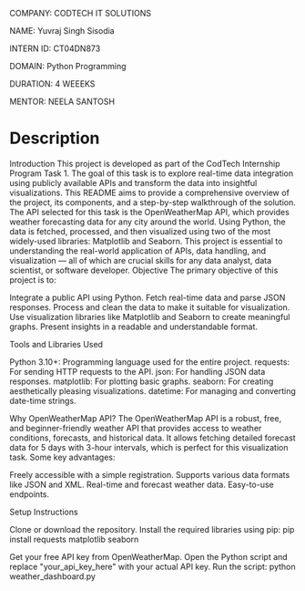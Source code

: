 COMPANY: CODTECH IT SOLUTIONS

NAME: Yuvraj Singh Sisodia

INTERN ID: CT04DN873

DOMAIN: Python Programming

DURATION: 4 WEEEKS

MENTOR: NEELA SANTOSH

# Description
Introduction
This project is developed as part of the CodTech Internship Program Task 1. The goal of this task is to explore real-time data integration using publicly available APIs and transform the data into insightful visualizations. This README aims to provide a comprehensive overview of the project, its components, and a step-by-step walkthrough of the solution.
The API selected for this task is the OpenWeatherMap API, which provides weather forecasting data for any city around the world. Using Python, the data is fetched, processed, and then visualized using two of the most widely-used libraries: Matplotlib and Seaborn.
This project is essential to understanding the real-world application of APIs, data handling, and visualization — all of which are crucial skills for any data analyst, data scientist, or software developer.
Objective
The primary objective of this project is to:

Integrate a public API using Python.
Fetch real-time data and parse JSON responses.
Process and clean the data to make it suitable for visualization.
Use visualization libraries like Matplotlib and Seaborn to create meaningful graphs.
Present insights in a readable and understandable format.

Tools and Libraries Used

Python 3.10+: Programming language used for the entire project.
requests: For sending HTTP requests to the API.
json: For handling JSON data responses.
matplotlib: For plotting basic graphs.
seaborn: For creating aesthetically pleasing visualizations.
datetime: For managing and converting date-time strings.

Why OpenWeatherMap API?
The OpenWeatherMap API is a robust, free, and beginner-friendly weather API that provides access to weather conditions, forecasts, and historical data. It allows fetching detailed forecast data for 5 days with 3-hour intervals, which is perfect for this visualization task.
Some key advantages:

Freely accessible with a simple registration.
Supports various data formats like JSON and XML.
Real-time and forecast weather data.
Easy-to-use endpoints.

Setup Instructions

Clone or download the repository.
Install the required libraries using pip:
pip install requests matplotlib seaborn


Get your free API key from OpenWeatherMap.
Open the Python script and replace "your_api_key_here" with your actual API key.
Run the script:
python weather_dashboard.py


